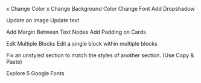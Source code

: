 x Change Color
x Change Background Color
Change Font 
Add Dropshadow

Update an image
Update text

Add Margin Between Text Nodes
Add Padding on Cards

Edit Multiple Blocks
Edit a single block within multiple blocks


Fix an unstyled section to match the styles of another section.
(Use Copy & Paste)

Explore 5 Google Fonts
